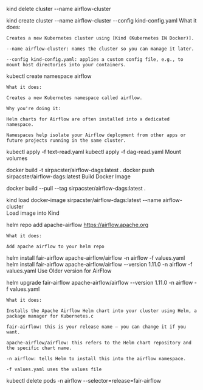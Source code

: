 
kind delete cluster --name airflow-cluster

kind create cluster --name airflow-cluster --config kind-config.yaml
    What it does:

    Creates a new Kubernetes cluster using [Kind (Kubernetes IN Docker)].

    --name airflow-cluster: names the cluster so you can manage it later.

    --config kind-config.yaml: applies a custom config file, e.g., to mount host directories into your containers.

kubectl create namespace airflow

    What it does:

    Creates a new Kubernetes namespace called airflow.

    Why you're doing it:

    Helm charts for Airflow are often installed into a dedicated namespace.

    Namespaces help isolate your Airflow deployment from other apps or future projects running in the same cluster.



kubectl apply -f text-read.yaml
kubectl apply -f dag-read.yaml
    Mount volumes

docker build -t sirpacster/airflow-dags:latest .
docker push sirpacster/airflow-dags:latest
    Build Docker Image

docker build --pull --tag sirpacster/airflow-dags:latest .

kind load docker-image sirpacster/airflow-dags:latest --name airflow-cluster    
    Load image into Kind



helm repo add apache-airflow https://airflow.apache.org

    What it does:

    Add apache airflow to your helm repo


helm install fair-airflow apache-airflow/airflow -n airflow -f values.yaml
helm install fair-airflow apache-airflow/airflow --version 1.11.0 -n airflow -f values.yaml
    Use Older version for AirFlow


helm upgrade fair-airflow apache-airflow/airflow --version 1.11.0 -n airflow -f values.yaml

    What it does:

    Installs the Apache Airflow Helm chart into your cluster using Helm, a package manager for Kubernetes.c

    fair-airflow: this is your release name — you can change it if you want.

    apache-airflow/airflow: this refers to the Helm chart repository and the specific chart name.

    -n airflow: tells Helm to install this into the airflow namespace.

    -f values.yaml uses the values file




kubectl delete pods -n airflow --selector=release=fair-airflow




